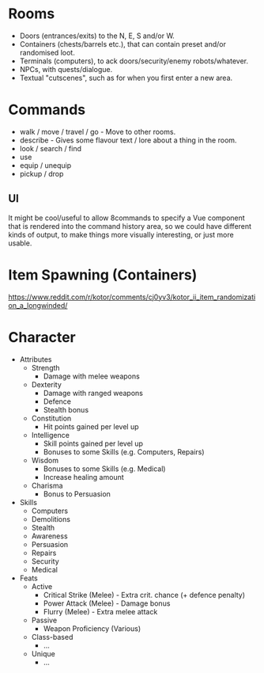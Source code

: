 # Rooms

- Doors (entrances/exits) to the N, E, S and/or W.
- Containers (chests/barrels etc.), that can contain preset and/or randomised loot.
- Terminals (computers), to ack doors/security/enemy robots/whatever.
- NPCs, with quests/dialogue.
- Textual "cutscenes", such as for when you first enter a new area.

# Commands

- walk / move / travel / go <direction> - Move to other rooms.
- describe <entity> - Gives some flavour text / lore about a thing in the room.
- look / search / find
- use
- equip / unequip
- pickup / drop

## UI

It might be cool/useful to allow 8commands to specify a Vue component that is rendered into the command history area, so we could have different kinds of output, to make things
more visually interesting, or just more usable.

# Item Spawning (Containers)

https://www.reddit.com/r/kotor/comments/cj0yv3/kotor_ii_item_randomization_a_longwinded/

# Character

- Attributes
  - Strength
    - Damage with melee weapons
  - Dexterity
    - Damage with ranged weapons
    - Defence
    - Stealth bonus
  - Constitution
    - Hit points gained per level up
  - Intelligence
    - Skill points gained per level up
    - Bonuses to some Skills (e.g. Computers, Repairs)
  - Wisdom
    - Bonuses to some Skills (e.g. Medical)
    - Increase healing amount
  - Charisma
    - Bonus to Persuasion
- Skills
  - Computers
  - Demolitions
  - Stealth
  - Awareness
  - Persuasion
  - Repairs
  - Security
  - Medical
- Feats
  - Active
    - Critical Strike (Melee) - Extra crit. chance (+ defence penalty)
    - Power Attack (Melee) - Damage bonus
    - Flurry (Melee)  - Extra melee attack
  - Passive
    - Weapon Proficiency (Various)
  - Class-based
    - ...
  - Unique
    - ...
